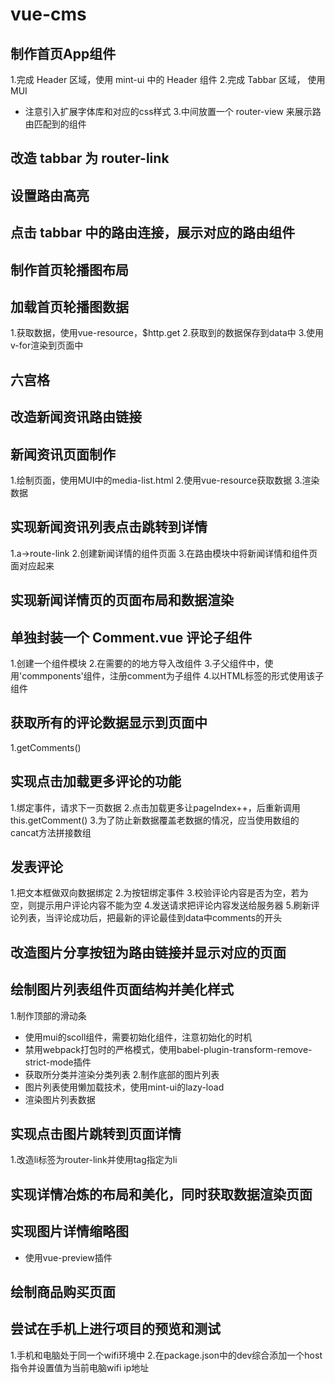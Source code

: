# vue-cms

## 制作首页App组件
1.完成 Header 区域，使用 mint-ui 中的 Header 组件
2.完成 Tabbar 区域， 使用 MUI
 + 注意引入扩展字体库和对应的css样式
3.中间放置一个 router-view 来展示路由匹配到的组件

## 改造 tabbar 为 router-link

## 设置路由高亮

## 点击 tabbar 中的路由连接，展示对应的路由组件

## 制作首页轮播图布局

## 加载首页轮播图数据
1.获取数据，使用vue-resource，$http.get
2.获取到的数据保存到data中
3.使用v-for渲染到页面中

## 六宫格

## 改造新闻资讯路由链接

## 新闻资讯页面制作
1.绘制页面，使用MUI中的media-list.html
2.使用vue-resource获取数据
3.渲染数据

## 实现新闻资讯列表点击跳转到详情
1.a->route-link
2.创建新闻详情的组件页面
3.在路由模块中将新闻详情和组件页面对应起来

## 实现新闻详情页的页面布局和数据渲染

## 单独封装一个 Comment.vue 评论子组件
1.创建一个组件模块
2.在需要的的地方导入改组件
3.子父组件中，使用'commponents'组件，注册comment为子组件
4.以HTML标签的形式使用该子组件

## 获取所有的评论数据显示到页面中
1.getComments()

## 实现点击加载更多评论的功能
1.绑定事件，请求下一页数据
2.点击加载更多让pageIndex++，后重新调用this.getComment()
3.为了防止新数据覆盖老数据的情况，应当使用数组的cancat方法拼接数组

## 发表评论
1.把文本框做双向数据绑定
2.为按钮绑定事件
3.校验评论内容是否为空，若为空，则提示用户评论内容不能为空
4.发送请求把评论内容发送给服务器
5.刷新评论列表，当评论成功后，把最新的评论最佳到data中comments的开头

## 改造图片分享按钮为路由链接并显示对应的页面

## 绘制图片列表组件页面结构并美化样式
1.制作顶部的滑动条
  + 使用mui的scoll组件，需要初始化组件，注意初始化的时机
  + 禁用webpack打包时的严格模式，使用babel-plugin-transform-remove-strict-mode插件
  + 获取所分类并渲染分类列表
2.制作底部的图片列表
  + 图片列表使用懒加载技术，使用mint-ui的lazy-load
  + 渲染图片列表数据

## 实现点击图片跳转到页面详情
1.改造li标签为router-link并使用tag指定为li

## 实现详情冶炼的布局和美化，同时获取数据渲染页面

## 实现图片详情缩略图
 + 使用vue-preview插件

## 绘制商品购买页面

## 尝试在手机上进行项目的预览和测试
1.手机和电脑处于同一个wifi环境中
2.在package.json中的dev综合添加一个host指令并设置值为当前电脑wifi ip地址
